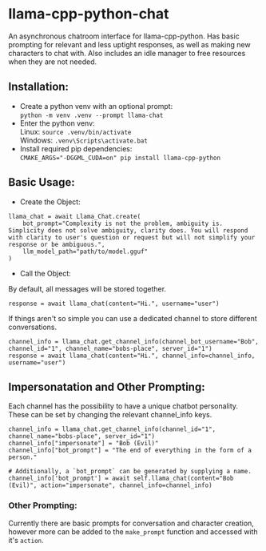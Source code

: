 # llama-cpp-python-chat
An asynchronous chatroom interface for llama-cpp-python. Has basic prompting for relevant and less uptight responses, as well as making new characters to chat with. Also includes an idle manager to free resources when they are not needed.

## Installation:
- Create a python venv with an optional prompt: \
`python -m venv .venv --prompt llama-chat`
- Enter the python venv: \
Linux: `source .venv/bin/activate` \
Windows: `.venv\Scripts\activate.bat` 
- Install required pip dependencies: \
`CMAKE_ARGS="-DGGML_CUDA=on" pip install llama-cpp-python`

## Basic Usage:
- Create the Object: 
```
llama_chat = await Llama_Chat.create(
    bot_prompt="Complexity is not the problem, ambiguity is. Simplicity does not solve ambiguity, clarity does. You will respond with clarity to user's question or request but will not simplify your response or be ambiguous.",
    llm_model_path="path/to/model.gguf"
)
```
- Call the Object:

By default, all messages will be stored together. 
```
response = await llama_chat(content="Hi.", username="user")
```
If things aren't so simple you can use a dedicated channel to store different conversations.
```
channel_info = llama_chat.get_channel_info(channel_bot_username="Bob", channel_id="1", channel_name="bobs-place", server_id="1")
response = await llama_chat(content="Hi.", channel_info=channel_info, username="user")
```

## Impersonatation and Other Prompting:
Each channel has the possibility to have a unique chatbot personality. These can be set by changing the relevant channel_info keys.
```
channel_info = llama_chat.get_channel_info(channel_id="1", channel_name="bobs-place", server_id="1")
channel_info["impersonate"] = "Bob (Evil)"
channel_info["bot_prompt"] = "The end of everything in the form of a person."

# Additionally, a `bot_prompt` can be generated by supplying a name.
channel_info['bot_prompt'] = await self.llama_chat(content="Bob (Evil)", action="impersonate", channel_info=channel_info)
```

### Other Prompting:
Currently there are basic prompts for conversation and character creation, however more can be added to the `make_prompt` function and accessed with it's `action`.
